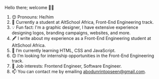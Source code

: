 Hello there; welcome 👋🏾
1. 😊 Pronouns: He/him
2. 👷 Currently a student at AltSchool Africa, Front-End Engineering track.
3. 💡 Fun fact: I'm a graphic designer, I have extensive experience designing logos, branding campaigns, websites, and more.
4. 🖋️ I write about my experience as a Front-End Engineering student at AltSchool Africa.
5. 🌱 I’m currently learning HTML, CSS and JavaScript.
6. 😊 I’m looking for internship opportunities in the Front-End Engineering track.
7. 💼 Job interests: Frontend Engineer, Software Engineer.
8. 📫 You can contact me by emailing abodunrintopseen@gmail.com.

<!---
Topseen-a/Topseen-a is a ✨ special ✨ repository because its `README.md` (this file) appears on your GitHub profile.
You can click the Preview link to take a look at your changes.
--->
